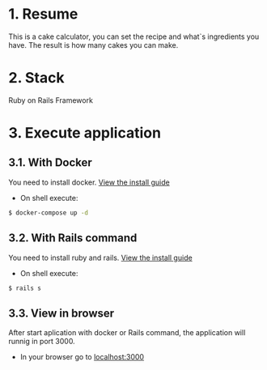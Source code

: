 # 1. Resume
This is a cake calculator, you can set the recipe and what`s ingredients you have. The result is how many cakes you can make.

# 2. Stack 
Ruby on Rails Framework

# 3. Execute application
## 3.1. With Docker
You need to install docker.
[View the install guide](https://www.docker.com/get-started/)

- On shell execute: 
```bash
$ docker-compose up -d
``` 
## 3.2. With Rails command
You need to install ruby and rails.
[View the install guide](https://guides.rubyonrails.org/getting_started.html)

- On shell execute: 
```bash
$ rails s
``` 
## 3.3. View in browser
After start aplication with docker or Rails command, the application will runnig in port 3000.
- In your browser go to [localhost:3000](localhost:3000)
